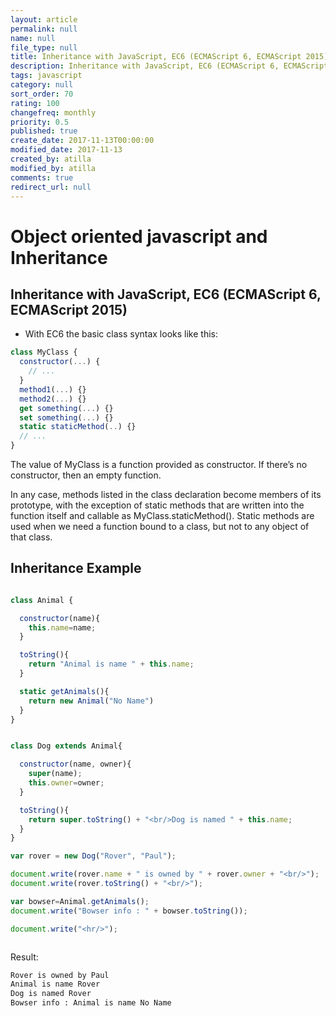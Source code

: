 ```yaml
---
layout: article
permalink: null
name: null
file_type: null
title: Inheritance with JavaScript, EC6 (ECMAScript 6, ECMAScript 2015)
description: Inheritance with JavaScript, EC6 (ECMAScript 6, ECMAScript 2015)
tags: javascript
category: null
sort_order: 70
rating: 100
changefreq: monthly
priority: 0.5
published: true
create_date: 2017-11-13T00:00:00
modified_date: 2017-11-13
created_by: atilla
modified_by: atilla
comments: true
redirect_url: null
---
```


# Object oriented javascript and Inheritance


## Inheritance with JavaScript, EC6 (ECMAScript 6, ECMAScript 2015)

- With EC6 the basic class syntax looks like this:

```javascript
class MyClass {
  constructor(...) {
    // ...
  }
  method1(...) {}
  method2(...) {}
  get something(...) {}
  set something(...) {}
  static staticMethod(..) {}
  // ...
}
```
The value of MyClass is a function provided as constructor. If there’s no constructor, then an empty function.

In any case, methods listed in the class declaration become members of its prototype, with the exception of static methods that are written into the function itself and callable as MyClass.staticMethod(). Static methods are used when we need a function bound to a class, but not to any object of that class.

## Inheritance Example
```javascript

class Animal {

  constructor(name){
    this.name=name;
  }

  toString(){
    return "Animal is name " + this.name;
  }

  static getAnimals(){
    return new Animal("No Name")
  }
}


class Dog extends Animal{

  constructor(name, owner){
    super(name);
    this.owner=owner;
  }

  toString(){
    return super.toString() + "<br/>Dog is named " + this.name;
  }
}

var rover = new Dog("Rover", "Paul");

document.write(rover.name + " is owned by " + rover.owner + "<br/>");
document.write(rover.toString() + "<br/>");

var bowser=Animal.getAnimals();
document.write("Bowser info : " + bowser.toString());

document.write("<hr/>");



```
Result:
```bash
Rover is owned by Paul
Animal is name Rover
Dog is named Rover
Bowser info : Animal is name No Name
```
